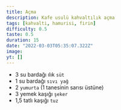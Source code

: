 ```yaml
---
title: Açma
description: Kafe usulü kahvaltılık açma
tags: [kahvalti, hamurisi, firin]
difficulty: 0.5
taste: 0.5
duration: 15
date: "2022-03-03T05:35:07.322Z"
image:
yt: []
---
```


- 3 su bardağı ılık `süt`
- 1 su bardağı `sıvı yağ`
- 2 `yumurta` (1 tanesinin sarısı üstüne)
- 3 yemek kaşığı `şeker`
- 1,5 tatlı kaşığı `tuz`
